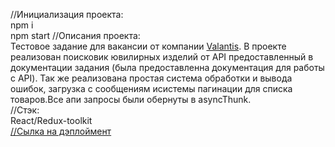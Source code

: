//Инициализация проекта:  
npm i  
npm start
//Описания проекта:  
Тестовое задание для вакансии от компании [Valantis](https://hh.ru/employer/5241283?hhtmFrom=vacancy). В проекте реализован поисковик ювилирных изделий от API предоставленный в документации задания (была предоставленна документация для работы с API). Так же реализована простая система обработки и вывода ошибок, загрузка с сообщениям исистемы пагинации для списка товаров.Все апи запросы были обернуты в asyncThunk.  
//Стэк:  
React/Redux-toolkit  
[//Сылка на дэплоймент](http://f553443i.beget.tech/) 

